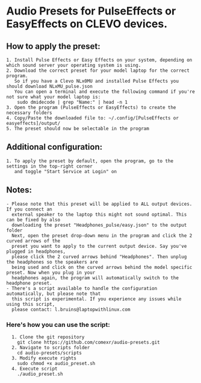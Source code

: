 # Audio Presets for PulseEffects or EasyEffects on CLEVO devices.

## How to apply the preset:

    1. Install Pulse Effects or Easy Effects on your system, depending on which sound server your operating system is using.
    2. Download the correct preset for your model laptop for the correct program.
       So if you have a Clevo NLx0MU and installed Pulse Effects you should download NLxMU_pulse.json
       You can open a terminal and execute the following command if you're not sure what your model laptop is:
        sudo dmidecode | grep "Name:" | head -n 1
    3. Open the program (PulseEffects or EasyEffects) to create the necessary folders
    4. Copy/Paste the downloaded file to: ~/.config/[PulseEffects or easyeffects]/output/
    5. The preset should now be selectable in the program
    
## Additional configuration:

    1. To apply the preset by default, open the program, go to the settings in the top-right corner 
       and toggle "Start Service at Login" on

## Notes:

    - Please note that this preset will be applied to ALL output devices. If you connect an 
      external speaker to the laptop this might not sound optimal. This can be fixed by also 
      downloading the preset "Headphones_pulse/easy.json" to the output folder
      Next, open the preset drop-down menu in the program and click the 2 curved arrows of the 
      preset you want to apply to the current output device. Say you've plugged in headphones, 
      please click the 2 curved arrows behind "Headphones". Then unplug the headphones so the speakers are 
      being used and click on the curved arrows behind the model specific preset. Now when you plug in your 
      headphones again, the program will automatically switch to the headphone preset.
    - There's a script available to handle the configuration automatically, but please note that 
      this script is experimental. If you experience any issues while using this script, 
      please contact: l.bruins@laptopwithlinux.com
      
 ### Here's how you can use the script:
      1. Clone the git repository
        git clone https://github.com/comexr/audio-presets.git
      2. Navigate to scripts folder
        cd audio-presets/scripts
      3. Modify execute rights
        sudo chmod +x audio_preset.sh
      4. Execute script
        ./audio_preset.sh
